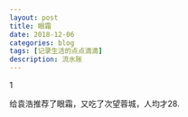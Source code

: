 ```yaml
---
layout: post
title: 眼霜
date: 2018-12-06
categories: blog
tags: [记录生活的点点滴滴]
description: 流水账
---
```


1 

给袁浩推荐了眼霜，又吃了次望蓉城，人均才28.


